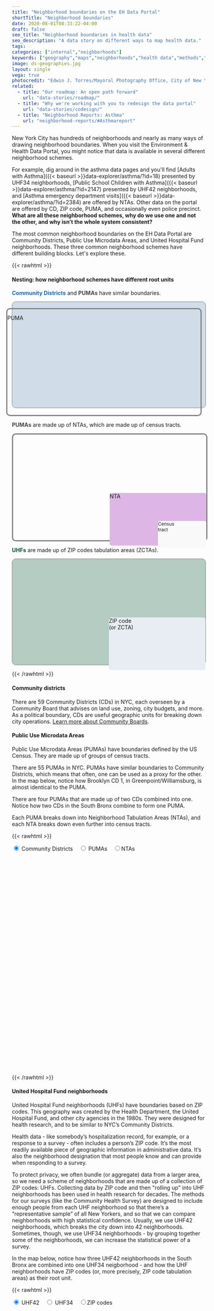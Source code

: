 ```yaml
---
title: "Neighborhood boundaries on the EH Data Portal"
shortTitle: "Neighborhood boundaries"
date: 2020-08-01T08:33:22-04:00
draft: false
seo_title: "Neighborhood boundaries in health data"
seo_description: "A data story on different ways to map health data."
tags:
categories: ["internal","neighborhoods"]
keywords: ["geography","maps","neighborhoods","health data","methods","geographic","how we work"]
image: ds-geographies.jpg
layout: single
vega: true
photocredit: "Edwin J. Torres/Mayoral Photography Office, City of New York"
related:
  - title: "Our roadmap: An open path forward"
    url: "data-stories/roadmap/"
  - title: "Why we're working with you to redesign the data portal"
    url: "data-stories/codesign/"
  - title: "Neighborhood Reports: Asthma"
    url: "neighborhood-reports/#Asthmareport"
---
```


New York City has hundreds of neighborhoods and nearly as many ways of drawing neighborhood boundaries. When you visit the Environment & Health Data Portal, you might notice that data is available in several different neighborhood schemes.

For example, dig around in the asthma data pages and you'll find [Adults with Asthma]({{< baseurl >}}data-explorer/asthma/?id=18) presented by UHF34 neighborhoods, [Public School Children with Asthma]({{< baseurl >}}data-explorer/asthma/?id=2147) presented by UHF42 neighborhoods, and [Asthma emergency department visits]({{< baseurl >}}data-explorer/asthma/?id=2384) are offered by NTAs. Other data on the portal are offered by CD, ZIP code, PUMA, and occasionally even police precinct. **What are all these neighborhood schemes, why do we use one and not the other, and why isn’t the whole system consistent?**

The most common neighborhood boundaries on the EH Data Portal are Community Districts, Public Use Microdata Areas, and United Hospital Fund neighborhoods. These three common neighborhood schemes have different building blocks. Let's explore these.

{{< rawhtml >}}

 </div>
    <!--start wide-->
    <div class="wide my-4 chart-wrapper-ds">
        <h4 class="text-center mb-3">Nesting: how neighborhood schemes have different root units</h4>
        <div class="row" style="font-size: 14px;">
            <div class="col-lg-4 col-sm-8 mx-auto mb-2">
                <p><span style="font-weight: bold; color: #22669e;">Community Districts</span> and <span style="font-weight: bold; color: #474747;">PUMAs</span> have similar boundaries.</p>
                <div style="width: 100%; height: 275px; background-color: #d0dce8; border-radius: 10px; border: 1px solid grey;"></div>
                <div style="height: 275px; border: 3px solid grey; margin-left: -15px; margin-top: -260px; width: 100%; border-radius: 10px;">
                <p class="text-center">PUMA</p></div>
            </div>
            <div class="col-lg-4 col-sm-8 mx-auto mb-2">
                <p><span style="font-weight: bold; color: #474747;">PUMAs</span> are made up of NTAs, which are made up of census tracts.</p>
                <div style="width: 100%; height: 275px; border: 3px solid grey; border-radius: 10px;">
                <div id="ntaparent" style="width:50%; height:100%; float:right; border-radius: 5px;">
                <div style="width: 100%; height: 50%; border-radius: 5px;"></div>
                <div style="width: 100%; height: 50%; border-radius: 5px; background-color: #deb6e6;"><p class="text-center">NTA</p>
                    <div id="ctparent" style="width:50%; height:100%; float:right">
                        <div style="width: 100%; height: 22%;"></div>
                        <div style="width: 100%; height: 50%; border-radius: 5px; background-color: #f9f9f9;"><p class="text-center" style="font-size: 12px;">Census<br>tract</p></div>
                        </div>
                        <div id="emptyct" style="width:50%; height:100%;"></div>
                </div>
                </div>
                <div id="emptyparent" style="width:50%; height:100%; border-radius: 5px;">
                </div>
                </div>
            </div>
            <div class="col-lg-4 col-sm-8 mx-auto mb-2">
                <p><span style="font-weight: bold; color: #104e34;">UHFs</span> are made up of ZIP codes tabulation areas (ZCTAs).</p>
                <div style="width: 100%; height: 275px; background-color: #b4ccc2; border-radius: 10px; border: 1px solid grey;">
                    <div id="uhfparent" style="width:50%; height:100%; float:right">
                        <div style="width: 100%; height: 50%;"></div>
                        <div style="width: 100%; height: 50%; border-radius: 5px; background-color: #e7edf3;"><p class="text-center">ZIP code<br>(or ZCTA)</p></div>
                        </div>
                        <div id="uhfparent" style="width:50%; height:100%;"></div>
                </div>
            </div>
        </div>
    </div>
    <!--end wide-->
<div class="narrow">

{{< /rawhtml >}}

#### Community districts

There are 59 Community Districts (CDs) in NYC, each overseen by a Community Board that advises on land use, zoning, city budgets, and more. As a political boundary, CDs are useful geographic units for breaking down city operations. [Learn more about Community Boards](https://www1.nyc.gov/site/cau/community-boards/about-commmunity-boards.page).

#### Public Use Microdata Areas

Public Use Microdata Areas (PUMAs) have boundaries defined by the US Census. They are made up of groups of census tracts.

There are 55 PUMAs in NYC. PUMAs have similar boundaries to Community Districts, which means that often, one can be used as a proxy for the other. In the map below, notice how Brooklyn CD 1, in Greenpoint/Williamsburg, is almost identical to the PUMA.

There are four PUMAs that are made up of two CDs combined into one. Notice how two CDs in the South Bronx combine to form one PUMA.

Each PUMA breaks down into Neighborhood Tabulation Areas (NTAs), and each NTA breaks down even further into census tracts.

{{< rawhtml >}}

<input type="radio" name="mainRadioGroup" value="cd" id="ucd" checked> <label for="ucd">Community Districts</label> &nbsp;&nbsp;
<input type="radio" name="mainRadioGroup" value="puma" id="upuma"/> <label for="upuma">PUMAs</label> &nbsp;&nbsp;
<input type="radio" name="mainRadioGroup" value="nta" id="unta"><label for="unta">NTAs</label>

<!-- create map div -->
<div id = 'map1' style = "width:100%; height: 550px"></div>

<script>

    var repo_branch = "{{< param data_repo >}}{{< param data_branch >}}"
    var path = "data-stories/geographies" // hard-coded for now, but could Hugo paramaterize
    var trans = "mapspec-en"

    let cd_spec   = repo_branch + "/" + path + "/" + trans + "/" + "mapcd.vl.json";
    let puma_spec = repo_branch + "/" + path + "/" + trans + "/" + "mappuma.vl.json";
    let nta_spec  = repo_branch + "/" + path + "/" + trans + "/" + "mapnta.vl.json";

    let cd_csv   = repo_branch + "/" + path + "/" + "CD_DATA.csv"
    let puma_csv = repo_branch + "/" + path + "/" + "PUMA_DATA.csv"
    let nta_csv  = repo_branch + "/" + path + "/" + "NTA_DATA.csv"

    let cd_topo   = repo_branch + "/" + "geography" + "/" + "CD.topo.json"
    let puma_topo = repo_branch + "/" + "geography" + "/" + "PUMA_or_Subborough.topo.json"
    let nta_topo  = repo_branch + "/" + "geography" + "/" + "NTA_2010.topo.json"

    // this code listens to the form with map chooser; must run after DOM loads
    window.onload = main_radio_listener;

    // listener for radio buttons

    function main_radio_listener() {

        radios = document.querySelectorAll('input[type=radio][name="mainRadioGroup"]');
        radios.forEach(radio => radio.addEventListener('change', () => {

            if (radio.value === 'cd') {
                buildMap("#map1", cd_spec, cd_csv, cd_topo);
            }
            else if (radio.value === 'nta') {
                buildMap("#map1", nta_spec, nta_csv, nta_topo);
            }
            else {
                buildMap("#map1", puma_spec, puma_csv, puma_topo);
            };

        }));
    };

    // function for building the map

    function buildMap(div, spec, csv, topo) {

        d3.json(spec).then(spec => {

            spec.layer[0].data.url = topo;
            spec.layer[1].data.url = topo;

            d3.csv(csv, d3.autoType).then(csv => {

                vegaEmbed(div, spec).then((res) => {

                    resview = res.view.insert("csv", csv).run();

                });
            });
        });
    };

    // initialize the map

    buildMap("#map1", cd_spec, cd_csv, cd_topo);


</script>

{{< /rawhtml >}}

#### United Hospital Fund neighborhoods

United Hospital Fund neighborhoods (UHFs) have boundaries based on ZIP codes. This geography was created by the Health Department, the United Hospital Fund, and other city agencies in the 1980s. They were designed for health research, and to be similar to NYC’s Community Districts.

Health data - like somebody’s hospitalization record, for example, or a response to a survey - often includes a person’s ZIP code. It’s the most readily available piece of geographic information in administrative data. It’s also the neighborhood designation that most people know and can provide when responding to a survey.

To protect privacy, we often bundle (or aggregate) data from a larger area, so we need a scheme of neighborhoods that are made up of a collection of ZIP codes: UHFs. Collecting data by ZIP code and then "rolling up" into UHF neighborhoods has been used in health research for decades. The methods for our surveys (like the Community Health Survey) are designed to include enough people from each UHF neighborhood so that there’s a “representative sample” of all New Yorkers, and so that we can compare neighborhoods with high statistical confidence. Usually, we use UHF42 neighborhoods, which breaks the city down into 42 neighborhoods. Sometimes, though, we use UHF34 neighborhoods - by grouping together some of the neighborhoods, we can increase the statistical power of a survey.

In the map below, notice how three UHF42 neighborhoods in the South Bronx are combined into one UHF34 neigborhood - and how the UHF neighborhoods have ZIP codes (or, more precisely, ZIP code tabulation areas) as their root unit.

{{< rawhtml >}}

<input type="radio" name="uhfRadioGroup" value="42" id="42" checked> <label for="42">UHF42</label> &nbsp;&nbsp;
<input type="radio" name="uhfRadioGroup" value="34" id="34"/> <label for="34">UHF34</label> &nbsp;&nbsp;
<input type="radio" name="uhfRadioGroup" value="zip" id="zip"><label for="zip">ZIP codes</label>

<!-- create map div -->
<div id = 'map2' style = "width:100%; height: 550px"></div>

<script>

    let uhf42_spec = repo_branch + "/" + path + "/" + trans + "/" + "map42.vl.json";
    let uhf34_spec = repo_branch + "/" + path + "/" + trans + "/" + "map34.vl.json";
    let zip_spec   = repo_branch + "/" + path + "/" + trans + "/" + "mapmodzcta.vl.json";

    let uhf42_csv = repo_branch + "/" + path + "/" + "42_DATA.csv"
    let uhf34_csv = repo_branch + "/" + path + "/" + "34_DATA.csv"
    let zip_csv   = repo_branch + "/" + path + "/" + "MODZCTA_DATA.csv"

    let uhf42_topo = repo_branch + "/" + "geography" + "/" + "UHF42.topo.json"
    let uhf34_topo = repo_branch + "/" + "geography" + "/" + "UHF34.topo.json"
    let zip_topo   = repo_branch + "/" + "geography" + "/" + "MODZCTA.topo.json"

    // listener for radio buttons

    function uhf_radio_listener() {

        buttons = document.querySelectorAll('input[type=radio][name="uhfRadioGroup"]');
        buttons.forEach(button => button.addEventListener('change', () => {

            if (button.value === '42') {
                buildMap("#map2", uhf42_spec, uhf42_csv, uhf42_topo);
            }
            else if (button.value === '34') {
                buildMap("#map2", uhf34_spec, uhf34_csv, uhf34_topo);
            }
            else {
                buildMap("#map2", zip_spec, zip_csv, zip_topo);
            };
        }));
    };

    uhf_radio_listener();

    // initialize map

    buildMap("#map2", uhf42_spec, uhf42_csv, uhf42_topo);

</script>

{{< /rawhtml >}}

### How do you choose when boundaries overlap?

These different neighborhood boundaries can make things confusing. For example, say you live in Ditmas Park and you want to take some health data to a meeting of your Community Board. Ditmas Park is part of Community District 14, Flatbush/Midwood. But CD14 straddles two different UHF neighborhoods. This raises a difficult question: what neighborhood's data would you bring to your Community Board meeting?

{{< figure src="overlap.png" alt="An example of a Community District that overlaps two UHF42 neighborhoods.">}}

On the EH Data Portal, we aggregate data from lots of different sources. They might not line up exactly the way we want them to: when data are collected in different ways for different purposes, there will be differences in the underlying geography available. The fact that there’s no one consistent root unit does complicate things.

But any way of drawing boundaries or aggregating data will smooth over some variation within groups. Despite limitations in the data, we can still see health patterns by geography, and learn valuable information about how neighborhoods differ and why. Neighborhood health data have a lot to tell us, even when their boundaries are imperfect representations of New York City's communities.

---

If you're mapping health data, you can [download and use shapefiles, geojson, and topojson files at our Github repository](https://github.com/nycehs/NYC_geography).
